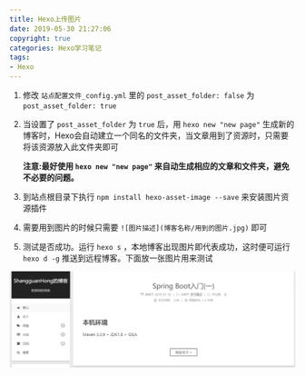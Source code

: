 ```yaml
---
title: Hexo上传图片
date: 2019-05-30 21:27:06
copyright: true
categories: Hexo学习笔记
tags:
- Hexo
---
```


1. 修改 `站点配置文件_config.yml` 里的 `post_asset_folder: false` 为 `post_asset_folder: true` 

2. 当设置了 `post_asset_folder` 为 `true` 后，用 `hexo new "new page"` 生成新的博客时，Hexo会自动建立一个同名的文件夹，当文章用到了资源时，只需要将该资源放入此文件夹即可

   **注意:最好使用 `hexo new "new page"` 来自动生成相应的文章和文件夹，避免不必要的问题。**

   <!--more-->

3. 到站点根目录下执行 `npm install hexo-asset-image --save` 来安装图片资源插件

4. 需要用到图片的时候只需要 `![图片描述](博客名称/用到的图片.jpg)` 即可

5. 测试是否成功。运行 `hexo s` ，本地博客出现图片即代表成功，这时便可运行 `hexo d -g` 推送到远程博客。下面放一张图片用来测试

![1559223737288](Hexo上传图片/1559223737288.png)